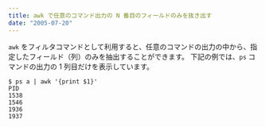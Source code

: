 ```yaml
---
title: awk で任意のコマンド出力の N 番目のフィールドのみを抜き出す
date: "2005-07-20"
---
```


`awk` をフィルタコマンドとして利用すると、任意のコマンドの出力の中から、指定したフィールド（列）のみを抽出することができます。
下記の例では、`ps` コマンドの出力の 1 列目だけを表示しています。

```
$ ps a | awk '{print $1}'
PID
1538
1546
1936
1937
```

